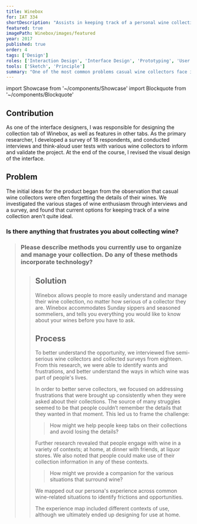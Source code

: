 ```yaml
---
title: Winebox
for: IAT 334
shortDescription: "Assists in keeping track of a personal wine collection"
featured: true
imagePath: Winebox/images/featured
year: 2017
published: true
order: 4
tags: ['Design']
roles: ['Interaction Design', 'Interface Design', 'Prototyping', 'User Research']
tools: ['Sketch', 'Principle']
summary: "One of the most common problems casual wine collectors face is keeping track of their favourite wines and wineries. Since many collectors are only moderately interested, many aren't invested enough to spend time on organization, but later forget the details of wines they enjoyed. After observing these problems across several adult couples, we decided to design a digital solution during an interface design course at SFU."
---
```


import Showcase from '~/components/Showcase'
import Blockquote from '~/components/Blockquote'

## Contribution
As one of the interface designers, I was responsible for designing the collection tab of Winebox, as well as features in other tabs. As the primary researcher, I developed a survey of 18 respondents, and conducted interviews and think-aloud user tests with various wine collectors to inform and validate the project. At the end of the course, I revised the visual design of the interface.

## Problem
The initial ideas for the product began from the observation that casual wine collectors were often forgetting the details of their wines. We investigated the various stages of wine enthusiasm through interviews and a survey, and found that current options for keeping track of a wine collection aren't quite ideal.

### Is there anything that frustrates you about collecting wine?

<Blockquote
  quote='"Forgetting the wines I love the best."
"I can never remember the cost, where it came from or how long it will last."
"The price! lol but I find its difficult to store and categorize."'
  source="Wine collector research survey"
/>

### Please describe methods you currently use to organize and manage your collection. Do any of these methods incorporate technology?
<Blockquote
  quote='"None, but I could see that being useful."
"I don’t use any. Masking tape and permanent marker to mark the ones my wife can’t open"
"Nothing organized."'
  source="Wine collector research survey"
/>

## Solution
Winebox allows people to more easily understand and manage their wine collection, no matter how serious of a collector they are. Winebox accommodates Sunday sippers and seasoned sommeliers, and tells you everything you would like to know about your wines before you have to ask.

<Showcase
  path="Winebox/videos/collection"
  type="video"
  source="cloudinary"
  orientation="media-left"
  content="The collection screen gives an overview of the collection at a glance, and organizes wines into smart categories"
/>

<Showcase
  path="Winebox/videos/add_wine"
  type="video"
  source="cloudinary"
  orientation="media-right"
  content="Wines can be added by scanning a barcode, or manually entering information"
/>

<Showcase
  path="Winebox/videos/history"
  type="video"
  source="cloudinary"
  orientation="media-right"
  content="History items can be shared with friends to recommend a great bottle"
/>

## Process

To better understand the opportunity, we interviewed five semi-serious wine collectors and collected surveys from eighteen. From this research, we were able to identify wants and frustrations, and better understand the ways in which wine was part of people's lives.

<Showcase
  path="Winebox/images/persona"
  type="image"
  source="cloudinary"
  content="Zameel, the persona we developed from research"
/>

In order to better serve collectors, we focused on addressing frustrations that were brought up consistently when they were asked about their collections. The source of many struggles seemed to be that people couldn’t remember the details that they wanted in that moment. This led us to frame the challenge:

> How might we help people keep tabs on their collections and avoid losing the details?

Further research revealed that people engage with wine in a variety of contexts; at home, at dinner with friends, at liquor stores. We also noted that people could make use of their collection information in any of these contexts.

> How might we provide a companion for the various situations that surround wine?

We mapped out our persona's experience across common wine-related situations to identify frictions and opportunities.

<Showcase
  path="Winebox/images/experience_map_1"
  type="image"
  source="cloudinary"
  content="The first segment of Zameel's experience map"
/>

<Showcase
  path="Winebox/images/experience_map_2"
  type="image"
  source="cloudinary"
  content="The second segment of Zameel's experience map"
/>

The experience map included different contexts of use, although we ultimately ended up designing for use at home.
